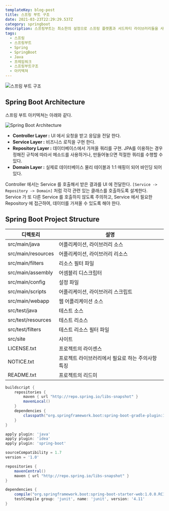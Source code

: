 ```yaml
---
templateKey: blog-post
title: 스프링 부트 구조
date: 2021-03-23T22:29:29.537Z
category: springboot
description: 스프링부트는 최소한의 설정으로 스프링 플랫폼과 서드파티 라이브러리들을 사용 할 수 있도록 고안된 프레임워크 이다. 즉 스프링 부트는 환경 설정을 최소화하고 개발자가 비즈니스 로직에 집중할 수 있게하여 생산성을 크게 향상시켜준다.
tags:
  - 스프링
  - 스프링부트
  - Spring
  - SpringBoot
  - Java
  - 프레임워크
  - 스프링부트구조
  - 아키텍쳐
---
```


![스프링 부트 구조](/assets/springboot.png "스프링 부트 구조")

## Spring Boot Architecture

스프링 부트 아키텍쳐는 아래와 같다.

![Spring Boot Architecture](/assets/spring-boot-architecture.png "Spring Boot Architecture")

- **Controller Layer :** UI 에서 요청을 받고 응답을 전달 한다.
- **Service Layer :** 비즈니스 로직을 구현 한다.
- **Repository Layer :** 데이터베이스에서 가져올 쿼리를 구현. JPA를 이용하는 경우 정해진 규칙에 따라서 메소드를 사용하거나, 만들어놓으면 적절한 쿼리를 수행할 수 있다.
- **Domain Layer :** 실제로 데이터베이스 물리 테이블과 1:1 매핑이 되어 바인딩 되어 있다.

Controller 에서는 Service 를 호출해서 받은 결과를 UI 에 전달한다. `[Service -> Repository -> Domain]` 처럼 각각 관련 있는 클래스를 호출하도록 설계한다. Service 가 또 다른 Service 를 호출하지 않도록 주의하고, Service 에서 필요한 Repository 에 접근하여, 데이터를 가져올 수 있도록 해야 한다.

## Spring Boot Project Structure

| 디렉토리           | 설명                                              |
| ------------------ | ------------------------------------------------- |
| src/main/java      | 어플리케이션, 라이브러리 소스                     |
| src/main/resources | 어플리케이션, 라이브러리 리소스                   |
| src/main/filters   | 리소스 필터 파일                                  |
| src/main/assembly  | 어셈블리 디스크립터                               |
| src/main/config    | 설정 파일                                         |
| src/main/scripts   | 어플리케이션, 라이브러리 스크립트                 |
| src/main/webapp    | 웹 어플리케이션 소스                              |
| src/test/java      | 테스트 소스                                       |
| src/test/resources | 테스트 리소스                                     |
| src/test/filters   | 테스트 리소스 필터 파일                           |
| src/site           | 사이트                                            |
| LICENSE.txt        | 프로젝트의 라이센스                               |
| NOTICE.txt         | 프로젝트 라이브러리에서 필요로 하는 주의사항 특징 |
| README.txt         | 프로젝트의 리드미                                 |

```groovy
buildscript {
    repositories {
        maven { url "http://repo.spring.io/libs-snapshot" }
        mavenLocal()
    }
    dependencies {
        classpath("org.springframework.boot:spring-boot-gradle-plugin:1.0.0.RC1")
    }
}

apply plugin: 'java'
apply plugin: 'idea'
apply plugin: 'spring-boot'

sourceCompatibility = 1.7
version = '1.0'

repositories {
    mavenCentral()
    maven { url "http://repo.spring.io/libs-snapshot" }
}

dependencies {
    compile("org.springframework.boot:spring-boot-starter-web:1.0.0.RC1")
    testCompile group: 'junit', name: 'junit', version: '4.11'
}
```
